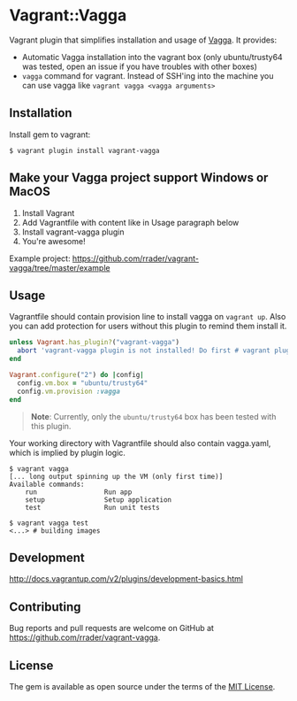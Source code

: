 # Vagrant::Vagga

Vagrant plugin that simplifies installation and usage of [Vagga](http://vagga.readthedocs.org/).
It provides:
 - Automatic Vagga installation into the vagrant box (only ubuntu/trusty64 was tested, open an issue if you have troubles with other boxes)
 - `vagga` command for vagrant. Instead of SSH'ing into the machine you can use vagga like `vagrant vagga <vagga arguments>`

## Installation

Install gem to vagrant:

    $ vagrant plugin install vagrant-vagga

## Make your Vagga project support Windows or MacOS

 1. Install Vagrant
 2. Add Vagrantfile with content like in Usage paragraph below
 3. Install vagrant-vagga plugin
 4. You're awesome!

Example project: https://github.com/rrader/vagrant-vagga/tree/master/example

## Usage

Vagrantfile should contain provision line to install vagga on `vagrant up`.
Also you can add protection for users without this plugin to remind them install it.

```ruby
unless Vagrant.has_plugin?("vagrant-vagga")
  abort 'vagrant-vagga plugin is not installed! Do first # vagrant plugin install vagrant-vagga'
end

Vagrant.configure("2") do |config|
  config.vm.box = "ubuntu/trusty64"
  config.vm.provision :vagga
end
```

> **Note**: Currently, only the `ubuntu/trusty64` box has been tested with this plugin.

Your working directory with Vagrantfile should also contain vagga.yaml, which is implied by plugin logic.

```shell
$ vagrant vagga
[... long output spinning up the VM (only first time)]
Available commands:
    run                 Run app
    setup               Setup application
    test                Run unit tests

$ vagrant vagga test
<...> # building images
```

## Development

http://docs.vagrantup.com/v2/plugins/development-basics.html

## Contributing

Bug reports and pull requests are welcome on GitHub at https://github.com/rrader/vagrant-vagga.


## License

The gem is available as open source under the terms of the [MIT License](http://opensource.org/licenses/MIT).

